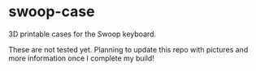 # swoop-case
3D printable cases for the Swoop keyboard.

These are not tested yet. Planning to update this repo with pictures and more information once I complete my build!
